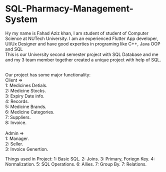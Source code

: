 # SQL-Pharmacy-Management-System

Hy my name is Fahad Aziz khan, I am student of student of Computer Science at NUTech University. I am an experienced Flutter App developer, UI/Ux Designer and have good experties in programing like C++, Java OOP and SQL
<br/>
This is our University second semester project with SQL Database and me and my 3 team member together created a unique project with help of SQL.
<br/><br/>

Our project has some major functionality: <br/>
Client =><br/>
1: Medicines Detials. <br/>
2: Medicine Stocks. <br/>
3: Expiry Date info. <br/>
4: Records. <br/>
5: Medicine Brands. <br/>
6: Medicine Categories. <br/>
7: Suppliers. <br/>
8: Invoice. <br/>
<br/>
Admin => <br/>
1: Manager. <br/>
2: Seller. <br/>
3: Invoice Genertion. <br/>


Things used in Project:
1: Basic SQL.
2: Joins.
3: Primary, Foriegn Key.
4: Normalization.
5: SQL Operations.
6: Allies.
7: Group By.
7: Relations.

